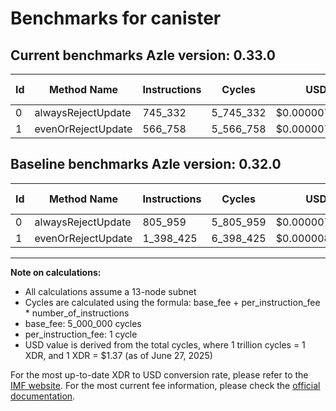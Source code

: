 # Benchmarks for canister

## Current benchmarks Azle version: 0.33.0
| Id | Method Name | Instructions | Cycles | USD | USD/Million Calls | Change |
|-----------|-------------|------------|--------|-----|--------------|-------|
| 0 | alwaysRejectUpdate | 745_332 | 5_745_332 | $0.0000078711 | $7.87 | <font color="green">-60_627</font> |
| 1 | evenOrRejectUpdate | 566_758 | 5_566_758 | $0.0000076265 | $7.62 | <font color="green">-831_667</font> |

## Baseline benchmarks Azle version: 0.32.0
| Id | Method Name | Instructions | Cycles | USD | USD/Million Calls |
|-----------|-------------|------------|--------|-----|--------------|
| 0 | alwaysRejectUpdate | 805_959 | 5_805_959 | $0.0000079542 | $7.95 |
| 1 | evenOrRejectUpdate | 1_398_425 | 6_398_425 | $0.0000087658 | $8.76 |



---

**Note on calculations:**
- All calculations assume a 13-node subnet
- Cycles are calculated using the formula: base_fee + per_instruction_fee \* number_of_instructions
- base_fee: 5_000_000 cycles
- per_instruction_fee: 1 cycle
- USD value is derived from the total cycles, where 1 trillion cycles = 1 XDR, and 1 XDR = $1.37 (as of June 27, 2025)

For the most up-to-date XDR to USD conversion rate, please refer to the [IMF website](https://www.imf.org/external/np/fin/data/rms_sdrv.aspx).
For the most current fee information, please check the [official documentation](https://internetcomputer.org/docs/references/cycles-cost-formulas).
